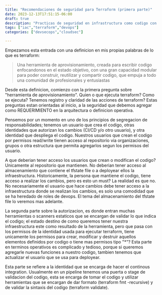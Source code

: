 ```yaml
---
title: "Recomendaciones de seguridad para Terraform (primera parte)"
date: 2023-12-13T17:51:15-06:00
draft: true
description: "Practicas de seguridad en infrastructura como codigo con enfoque en Hashicorp Terraform. Primera parte, requerimientos para un aprovisionamiento seguro."
tags: ["iac","terraform","devops"]
categories: ["devsecops","cloudsec"]

---
```

Empezamos esta entrada con una definicion en mis propias palabras de lo que es terraform:

> Una herramienta de aprovisionamiento, creada para escribir codigo enfocandonos en el estado objetivo, con una gran capacidad modular para poder construir, reutilizar y compartir codigo, que empuja a todo una comunidad de profesionales y entusiastas

Desde esta definicion, comienzo con la primera pregunta sobre "herramienta de aprovisionamiento". Quien o que ejecuta terraform? Como se ejecuta? Tenemos registro y claridad de las acciones de terraform? Estas preguntas estan orientadas al inicio, a la seguridad que debemos agregar como REQUERIMIENTO en la arquitectura o definicion operativa. 

Pensemos por un momento en uno de los principios de segregacion de responsabilidades; tenemos un usuario que crea el codigo, otras identidades que autorizan los cambios (CI/CD y/o otro usuario), y otra identidad que despliega el codigo. Nuestros usuarios que crean el codigo por permisos read/write tienen acceso al repositorio via organizaciones, grupos o otra estructura que permita agregarlos segun los permisos del usuario.

A que deberian tener acceso los usuarios que crean o modifican el codigo? Unicamente al repositorio que mantienen. No deberian tener acceso al almacenamiento que contiene el tfstate file o a deployear ellos la infraestructura. Historicamente, la persona que mantiene el codigo, tiene acceso a realizar los cambios, pero es esto un must? La realidad es que no. No necesariamente el usuario que hace cambios debe tener acceso a la infraestructura donde se realizan los cambios, es solo una comodidad que se ha heredado de roles de devops. El tema del almacenamiento del tfstate file lo veremos mas adelante.

La segunda parte sobre la autorizacion, es donde entran muchas herramientas o scanners estaticos que se encargan de validar lo que indica el codigo; el estado destino de como queremos tener nuestra infraestructura este como resultado de la herramienta, pero que pasa con los permisos de la identidad usada para ejecutar terraform, tiene unicamente los permisos para crear, modificar y destruir aquellos elementos definidos por codigo o tiene mas permisos tipo "*"? Esta parte en terminos operativos es complicado y tedioso, porque si queremos agregarle nuevas funciones a nuestro codigo, tambien tenemos que actualizar el usuario que se usa para deployear.

Esta parte se refiere a la identidad que se encarga de hacer el continous integration. Usualmente en un pipeline tenemos una puerta o stage de validacion del codigo, esta se encarga de tomar el codigo y utilizar herramientas que se encargan de dar formato (terraform fmt -recursive) y de validar la sintaxis del codigo (terraform validate). 
